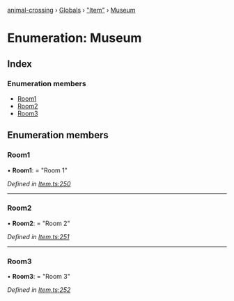 [animal-crossing](../README.md) › [Globals](../globals.md) › ["Item"](../modules/_item_.md) › [Museum](_item_.museum.md)

# Enumeration: Museum

## Index

### Enumeration members

* [Room1](_item_.museum.md#room1)
* [Room2](_item_.museum.md#room2)
* [Room3](_item_.museum.md#room3)

## Enumeration members

###  Room1

• **Room1**: = "Room 1"

*Defined in [Item.ts:250](https://github.com/Norviah/animal-crossing/blob/7dc871b/module/types/Item.ts#L250)*

___

###  Room2

• **Room2**: = "Room 2"

*Defined in [Item.ts:251](https://github.com/Norviah/animal-crossing/blob/7dc871b/module/types/Item.ts#L251)*

___

###  Room3

• **Room3**: = "Room 3"

*Defined in [Item.ts:252](https://github.com/Norviah/animal-crossing/blob/7dc871b/module/types/Item.ts#L252)*
